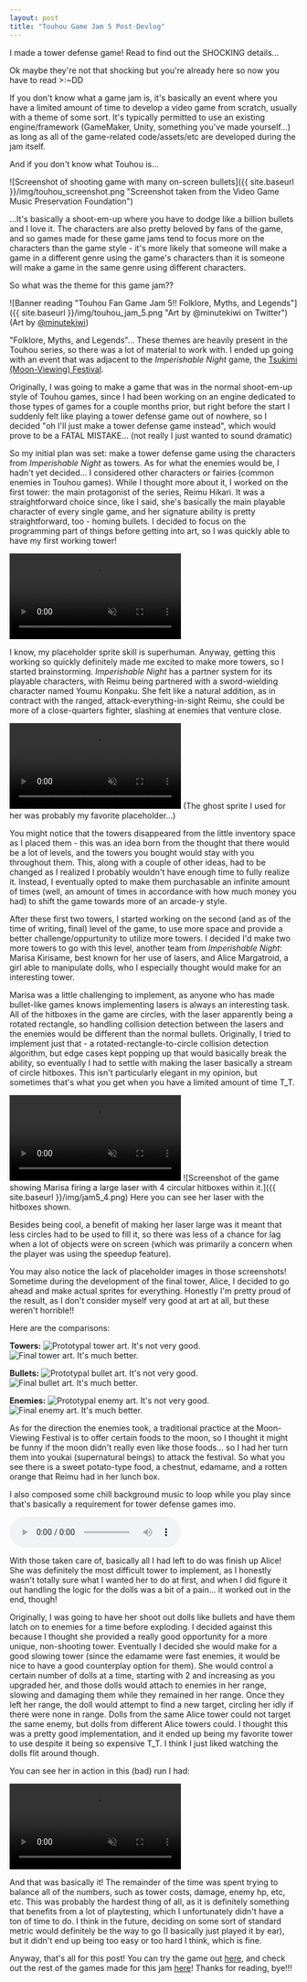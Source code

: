 ```yaml
---
layout: post
title: "Touhou Game Jam 5 Post-Devlog"
---
```


I made a tower defense game! Read to find out the SHOCKING details...

Ok maybe they're not that shocking but you're already here so now you have to read >:~DD

If you don't know what a game jam is, it's basically an event where you have a limited amount of time to develop a video game from scratch, usually with a theme of some sort. It's typically permitted to use an existing engine/framework (GameMaker, Unity, something you've made yourself...) as long as all of the game-related code/assets/etc are developed during the jam itself.

And if you don't know what Touhou is...

![Screenshot of shooting game with many on-screen bullets]({{ site.baseurl }}/img/touhou_screenshot.png "Screenshot taken from the Video Game Music Preservation Foundation")

...It's basically a shoot-em-up where you have to dodge like a billion bullets and I love it. The characters are also pretty beloved by fans of the game, and so games made for these game jams tend to focus more on the characters than the game style - it's more likely that someone will make a game in a different genre using the game's characters than it is someone will make a game in the same genre using different characters.

So what was the theme for this game jam??

![Banner reading "Touhou Fan Game Jam 5!! Folklore, Myths, and Legends"]({{ site.baseurl }}/img/touhou_jam_5.png "Art by @minutekiwi on Twitter")
(Art by <a href="https://twitter.com/minutekiwi" target="_blank">@minutekiwi</a>)

"Folklore, Myths, and Legends"... These themes are heavily present in the Touhou series, so there was a lot of material to work with. I ended up going with an event that was adjacent to the *Imperishable Night* game, the <a href="https://en.wikipedia.org/wiki/Tsukimi" target="_blank">Tsukimi (Moon-Viewing) Festival</a>.

Originally, I was going to make a game that was in the normal shoot-em-up style of Touhou games, since I had been working on an engine dedicated to those types of games for a couple months prior, but right before the start I suddenly felt like playing a tower defense game out of nowhere, so I decided "oh I'll just make a tower defense game instead", which would prove to be a FATAL MISTAKE... (not really I just wanted to sound dramatic)

So my initial plan was set: make a tower defense game using the characters from *Imperishable Night* as towers. As for what the enemies would be, I hadn't yet decided... I considered other characters or fairies (common enemies in Touhou games). While I thought more about it, I worked on the first tower: the main protagonist of the series, Reimu Hikari. It was a straightforward choice since, like I said, she's basically the main playable character of every single game, and her signature ability is pretty straightforward, too - homing bullets. I decided to focus on the programming part of things before getting into art, so I was quickly able to have my first working tower!

<video controls muted><source type="video/mp4" src="{{ site.baseurl }}/img/jam5_1.mp4"></video>

I know, my placeholder sprite skill is superhuman. Anyway, getting this working so quickly definitely made me excited to make more towers, so I started brainstorming. *Imperishable Night* has a partner system for its playable characters, with Reimu being partnered with a sword-wielding character named Youmu Konpaku. She felt like a natural addition, as in contract with the ranged, attack-everything-in-sight Reimu, she could be more of a close-quarters fighter, slashing at enemies that venture close.

<video controls muted><source type="video/mp4" src="{{ site.baseurl }}/img/jam5_2.mp4"></video>
(The ghost sprite I used for her was probably my favorite placeholder...)

You might notice that the towers disappeared from the little inventory space as I placed them - this was an idea born from the thought that there would be a lot of levels, and the towers you bought would stay with you throughout them. This, along with a couple of other ideas, had to be changed as I realized I probably wouldn't have enough time to fully realize it. Instead, I eventually opted to make them purchasable an infinite amount of times (well, an amount of times in accordance with how much money you had) to shift the game towards more of an arcade-y style.

After these first two towers, I started working on the second (and as of the time of writing, final) level of the game, to use more space and provide a better challenge/oppurtunity to utilize more towers. I decided I'd make two more towers to go with this level, another team from *Imperishable Night*: Marisa Kirisame, best known for her use of lasers, and Alice Margatroid, a girl able to manipulate dolls, who I especially thought would make for an interesting tower.

Marisa was a little challenging to implement, as anyone who has made bullet-like games knows implementing lasers is always an interesting task. All of the hitboxes in the game are circles, with the laser apparently being a rotated rectangle, so handling collision detection between the lasers and the enemies would be different than the normal bullets. Originally, I tried to implement just that - a rotated-rectangle-to-circle collision detection algorithm, but edge cases kept popping up that would basically break the ability, so eventually I had to settle with making the laser basically a stream of circle hitboxes. This isn't particularly elegant in my opinion, but sometimes that's what you get when you have a limited amount of time T_T.

<video controls muted><source type="video/mp4" src="{{ site.baseurl }}/img/jam5_3.mp4"></video>
![Screenshot of the game showing Marisa firing a large laser with 4 circular hitboxes within it.]({{ site.baseurl }}/img/jam5_4.png)
Here you can see her laser with the hitboxes shown.

Besides being cool, a benefit of making her laser large was it meant that less circles had to be used to fill it, so there was less of a chance for lag when a lot of objects were on screen (which was primarily a concern when the player was using the speedup feature).

You may also notice the lack of placeholder images in those screenshots! Sometime during the development of the final tower, Alice, I decided to go ahead and make actual sprites for everything. Honestly I'm pretty proud of the result, as I don't consider myself very good at art at all, but these weren't horrible!!

Here are the comparisons:

**Towers:**
<img class="pixelated" alt="Prototypal tower art. It's not very good." src="{{ site.baseurl }}/img/jam5_towers_before.png" />
<img class="pixelated" alt="Final tower art. It's much better." src="{{ site.baseurl }}/img/jam5_towers_after.png" />

**Bullets:**
<img class="pixelated" alt="Prototypal bullet art. It's not very good." src="{{ site.baseurl }}/img/jam5_bullets_before.png" />
<img class="pixelated" alt="Final bullet art. It's much better." src="{{ site.baseurl }}/img/jam5_bullets_after.png" />

**Enemies:**
<img class="pixelated" alt="Prototypal enemy art. It's not very good." src="{{ site.baseurl }}/img/jam5_creeps_before.png" />
<img class="pixelated" alt="Final enemy art. It's much better." src="{{ site.baseurl }}/img/jam5_creeps_after.png" />

As for the direction the enemies took, a traditional practice at the Moon-Viewing Festival is to offer certain foods to the moon, so I thought it might be funny if the moon didn't really even like those foods... so I had her turn them into youkai (supernatural beings) to attack the festival. So what you see there is a sweet potato-type food, a chestnut, edamame, and a rotten orange that Reimu had in her lunch box.

I also composed some chill background music to loop while you play since that's basically a requirement for tower defense games imo.

<audio controls src="{{ site.basurl }}/img/jam5_bgm.ogg">fsda</audio>

With those taken care of, basically all I had left to do was finish up Alice! She was definitely the most difficult tower to implement, as I honestly wasn't totally sure what I wanted her to do at first, and when I did figure it out handling the logic for the dolls was a bit of a pain... it worked out in the end, though!

Originally, I was going to have her shoot out dolls like bullets and have them latch on to enemies for a time before exploding. I decided against this because I thought she provided a really good opportunity for a more unique, non-shooting tower. Eventually I decided she would make for a good slowing tower (since the edamame were fast enemies, it would be nice to have a good counterplay option for them). She would control a certain number of dolls at a time, starting with 2 and increasing as you upgraded her, and those dolls would attach to enemies in her range, slowing and damaging them while they remained in her range. Once they left her range, the doll would attempt to find a new target, circling her idly if there were none in range. Dolls from the same Alice tower could not target the same enemy, but dolls from different Alice towers could. I thought this was a pretty good implementation, and it ended up being my favorite tower to use despite it being so expensive T_T. I think I just liked watching the dolls flit around though.

You can see her in action in this (bad) run I had:

<video controls muted><source type="video/mp4" src="{{ site.baseurl }}/img/jam5_5.mp4"></video>

And that was basically it! The remainder of the time was spent trying to balance all of the numbers, such as tower costs, damage, enemy hp, etc, etc. This was probably the hardest thing of all, as it is definitely something that benefits from a lot of playtesting, which I unfortunately didn't have a ton of time to do. I think in the future, deciding on some sort of standard metric would definitely be the way to go (I basically just played it by ear), but it didn't end up being too easy or too hard I think, which is fine.

Anyway, that's all for this post! You can try the game out <a target="_blank" href="https://songsing.itch.io/tsukimi-tower-defense">here</a>, and check out the rest of the games made for this jam <a target="_blank" href="https://itch.io/jam/touhou-jam-5/entries">here</a>! Thanks for reading, bye!!!